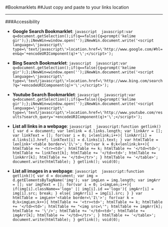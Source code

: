#Bookmarklets
##Just copy and paste to your links location

***

###Accessibility

- **Google Search Bookmarklet**: ```javascript 
javascript:var q=document.getSelection();if(q==false){q=prompt('kelime gir');};iNewWin=window.open('');iNewWin.document.write('<script language=\'javascript\' type=\'text/javascript\'>location.href=\'http://www.google.com/#hl=en&q='+encodeURIComponent(q)+'\';</script>');```

- **Bing Search Bookmarklet**: ```javascript 
javascript:var q=document.getSelection();if(q==false){q=prompt('kelime gir');};iNewWin=window.open('');iNewWin.document.write('<script language=\'javascript\' type=\'text/javascript\'>location.href=\'http://www.bing.com/search?q='+encodeURIComponent(q)+'\';</script>');```

- **Youtube Search Bookmarklet**: ```javascript 
javascript:var q=document.getSelection();if(q==false){q=prompt('kelime gir');};iNewWin=window.open('');iNewWin.document.write('<script language=\'javascript\' type=\'text/javascript\'>location.href=\'http://www.youtube.com/results?search_query='+encodeURIComponent(q)+'\';</script>');```

- **List all links in a webpage**: ```javascript 
javascript:function getlink(){ var d = document; var lenlink = d.links.length; var linkArr = []; var linkText = []; for(var i = 0; i<lenlink;i++){ linkArr[i] = d.links[i].href; linkText[i] = d.links[i].text; } var htmlTable = lenlink+'<table border=\'1\'>'; for(var k = 0;k<lenlink;k++){ htmlTable += '<tr><td>'; htmlTable += k; htmlTable += '</td><td>'; htmlTable += linkText[k]; htmlTable += '</td><td>'; htmlTable += linkArr[k]; htmlTable += '</td></tr>'; } htmlTable += '</table>'; document.write(htmlTable); } getlink(); void(0);```

- **List all images in a webpage**: ```javascript 
javascript:function getlink(){ var d = document; var img = d.getElementsByTagName('img'); var imgLen = img.length; var imgArr = []; var imgText = []; for(var i = 0; i<imgLen;i++){ if(img[i].className=='logo' || img[i].id =='logo'){ imgArr[i] = img[i].src; break; } else{ imgArr[i] = img[i].src; } } var htmlTable = imgLen+'<table border=\'1\'>'; for(var k = 0;k<imgLen;k++){ htmlTable += '<tr><td>'; htmlTable += k; htmlTable += '</td><td>'; htmlTable += "<img src=\'"; htmlTable += imgArr[k]; htmlTable += '\'/>'; htmlTable += '</td><td>'; htmlTable += imgArr[k]; htmlTable += '</td></tr>'; } htmlTable += '</table>'; document.write(htmlTable); } getlink(); void(0);```